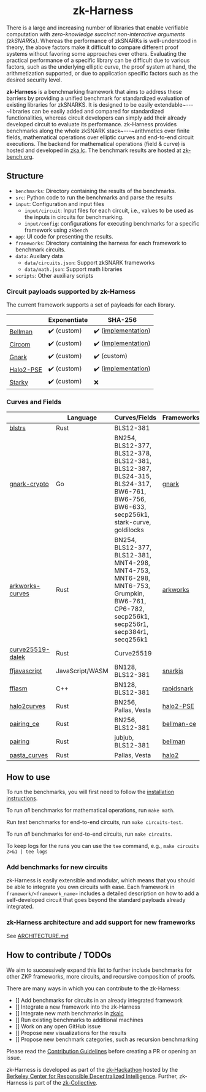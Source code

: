 <h1 align="center">zk-Harness</h1>

There is a large and increasing number of libraries that enable verifiable computation with *zero-knowledge succinct non-interactive arguments (zkSNARKs)*. 
Whereas the performance of zkSNARKs is well-understood in theory, the above factors make it difficult to compare different proof systems without favoring some approaches over others.
Evaluating the practical performance of a specific library can be difficult due to various factors, such as the underlying elliptic curve, the proof system at hand, the arithmetization supported, or due to application specific factors such as the desired security level.

**zk-Harness** is a benchmarking framework that aims to address these barriers by providing a unified
benchmark for standardized evaluation of existing libraries for zkSNARKS. 
It is designed to be easily extendable~---~libraries can be easily added and compared for standardized functionalities, whereas circuit developers can simply add their already developed circuit to evaluate its performance. 
zk-Harness provides benchmarks along the whole zkSNARK stack~---~arithmetics over finite fields, mathematical operations over elliptic curves and end-to-end circuit executions. 
The backend for mathematical operations (field & curve) is hosted and developed in [zka.lc](https://zka.lc/).
The benchmark results are hosted at [zk-bench.org](https://www.zk-bench.org).

## Structure

* `benchmarks`: Directory containing the results of the benchmarks.
* `src`: Python code to run the benchmarks and parse the results
* `input`: Configuration and input files
  - `input/circuit`: Input files for each circuit, i.e., values to be used as the inputs in circuits for benchmarking.
  - `input/config`: configurations for executing benchmarks for a specific framework using `zkbench`
* `app`: UI code for presenting the results.
* `frameworks`: Directory containing the harness for each framework to benchmark circuits.
* `data`: Auxilary data
  - `data/circuits.json`: Support zkSNARK frameworks
  - `data/math.json`: Support math libraries
* `scripts`: Other auxiliary scripts

### Circuit payloads supported by zk-Harness 

The current framework supports a set of payloads for each library.

|          | Exponentiate        | SHA-256             |
| -------- | ------------------- | ------------------- |
| [Bellman](https://github.com/zkcrypto/bellman) | :heavy_check_mark: (custom) | :heavy_check_mark: ([implementation](https://github.com/zkcrypto/bellman/blob/main/src/gadgets/sha256.rs)) |
| [Circom](https://github.com/iden3/circom) | :heavy_check_mark: (custom) | :heavy_check_mark: ([implementation](https://github.com/iden3/circomlib/tree/master/circuits/sha256)) |
| [Gnark](https://github.com/Consensys/gnark) | :heavy_check_mark: (custom) | :heavy_check_mark: (custom) |
| [Halo2-PSE](https://github.com/privacy-scaling-explorations/halo2/) | :heavy_check_mark: (custom) | :heavy_check_mark: ([implementation](https://github.com/privacy-scaling-explorations/halo2/blob/main/halo2_gadgets/benches/sha256.rs)) |
| [Starky](https://github.com/mir-protocol/plonky2) | :heavy_check_mark: (custom) | :x: |

### Curves and Fields 

|           | Language | Curves/Fields | Frameworks |
| --------- | -------- | ------------- | ---------- |
| [blstrs](https://github.com/filecoin-project/blstrs) | Rust | BLS12-381 |  |
| [gnark-crypto](https://github.com/Consensys/gnark-crypto) | Go | BN254, BLS12-377, BLS12-378, BLS12-381, BLS12-387, BLS24-315, BLS24-317, BW6-761, BW6-756, BW6-633, secp256k1, stark-curve, goldilocks | [gnark](https://github.com/Consensys/gnark) |
| [arkworks-curves](https://github.com/arkworks-rs/curves) | Rust | BN254, BLS12-377, BLS12-381, MNT4-298, MNT4-753, MNT6-298, MNT6-753, Grumpkin, BW6-761, CP6-782, secp256k1, secp256r1, secp384r1, secq256k1 | [arkworks](https://github.com/arkworks-rs/snark) |
| [curve25519-dalek](https://github.com/dalek-cryptography/curve25519-dalek) | Rust | Curve25519 |  |
| [ffjavascript](https://github.com/iden3/ffjavascript) | JavaScript/WASM | BN128, BLS12-381 | [snarkjs](https://github.com/iden3/snarkjs) |
| [ffiasm](https://github.com/iden3/ffiasm) | C++ | BN128, BLS12-381 | [rapidsnark](https://github.com/iden3/rapidsnark) |
| [halo2curves](https://github.com/privacy-scaling-explorations/halo2curves) | Rust | BN256, Pallas, Vesta | [halo2-PSE](https://github.com/privacy-scaling-explorations/halo2) |
| [pairing_ce](https://github.com/matter-labs/pairing) | Rust | BN256, BLS12-381 | [bellman-ce](https://github.com/matter-labs/bellman) |
| [pairing](https://github.com/zkcrypto/pairing) | Rust | jubjub, BLS12-381 | [bellman](https://github.com/zkcrypto/bellman) |
| [pasta_curves](https://github.com/zcash/pasta_curves) | Rust | Pallas, Vesta | [halo2](https://github.com/zcash/halo2) |

## How to use

To run the benchmarks, you will first need to follow the [installation instructions](INSTALL.md).

To run *all* benchmarks for mathematical operations, run `make math`.

Run *test* benchmarks for end-to-end circuits, run `make circuits-test`.

To run *all* benchmarks for end-to-end circuits, run `make circuits`.

To keep logs for the runs you can use the `tee` command, e.g., `make circuits 2>&1 | tee logs`

### Add benchmarks for new circuits

zk-Harness is easily extensible and modular, which means that you should be able to integrate you own circuits with ease.
Each framework in `framework/<framework_name>` includes a detailed description on how to add a self-developed circuit that goes beyond the standard payloads already integrated.

### zk-Harness architecture and add support for new frameworks

See [ARCHITECTURE.md](ARCHITECTURE.md)

## How to contribute / TODOs

We aim to successively expand this list to further include benchmarks for other ZKP frameworks, more circuits, and recursive composition of proofs.

There are many ways in which you can contribute to the zk-Harness:

- [] Add benchmarks for circuits in an already integrated framework
- [] Integrate a new framework into the zk-Harness
- [] Integrate new math benchmarks in [zkalc](https://github.com/asn-d6/zkalc/)
- [] Run existing benchmarks to additional machines
- [] Work on any open GitHub issue
- [] Propose new visualizations for the results
- [] Propose new benchmark categories, such as recursion benchmarking

Please read the [Contribution Guidelines](https://github.com/zkCollective/zk-Harness/blob/main/CONTRIBUTING.md) before creating a PR or opening an issue.

zk-Harness is developed as part of the [zk-Hackathon](https://rdi.berkeley.edu/zkp-web3-hackathon/) hosted by the [Berkeley Center for Responsible Decentralized Intelligence](https://rdi.berkeley.edu/).
Further, zk-Harness is part of the [zk-Collective](https://github.com/zkCollective/).
